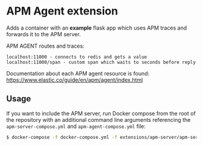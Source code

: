 # APM Agent extension

Adds a container with an **example** flask app which uses APM traces and forwards it to the APM
server. 

APM AGENT routes and traces:

```
localhost:11000 - connects to redis and gets a value
localhost:11000/span - custom span which waits to seconds before reply
```

Documentation about each APM agent resource is found:
https://www.elastic.co/guide/en/apm/agent/index.html

## Usage

If you want to include the APM server, run Docker compose from the root of 
the repository with an additional command line arguments referencing the `apm-server-compose.yml` and `apm-agent-compose.yml` file:
                                                                           
```bash
$ docker-compose -f docker-compose.yml -f extensions/apm-server/apm-server-compose.yml -f extensions/apm-agent/apm-agent-compose.yml up
```